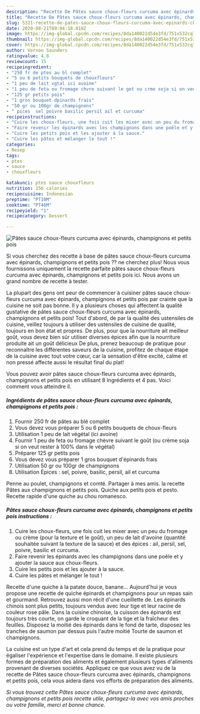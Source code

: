 ```yaml
---
description: "Recette De Pâtes sauce choux-fleurs curcuma avec épinards, champignons et petits pois"
title: "Recette De Pâtes sauce choux-fleurs curcuma avec épinards, champignons et petits pois"
slug: 5321-recette-de-pates-sauce-choux-fleurs-curcuma-avec-epinards-champignons-et-petits-pois
date: 2020-08-21T09:04:18.018Z
image: https://img-global.cpcdn.com/recipes/8da140022d54e3fd/751x532cq70/pates-sauce-choux-fleurs-curcuma-avec-epinards-champignons-et-petits-pois-photo-principale-de-la-recette.jpg
thumbnail: https://img-global.cpcdn.com/recipes/8da140022d54e3fd/751x532cq70/pates-sauce-choux-fleurs-curcuma-avec-epinards-champignons-et-petits-pois-photo-principale-de-la-recette.jpg
cover: https://img-global.cpcdn.com/recipes/8da140022d54e3fd/751x532cq70/pates-sauce-choux-fleurs-curcuma-avec-epinards-champignons-et-petits-pois-photo-principale-de-la-recette.jpg
author: Vernon Saunders
ratingvalue: 4.8
reviewcount: 15
recipeingredient:
- "250 fr de ptes au bl complet"
- "5 ou 6 petits bouquets de chouxfleurs"
- "1 peu de lait vgtal ici avoine"
- "1 peu de feta ou fromage chvre suivant le got ou crme soja si on veut rester  100 dans le vgtal"
- "125 gr petits pois"
- "1 gros bouquet dpinards frais"
- "50 gr ou 100gr de champignons"
- " pices  sel poivre basilic persil ail et curcuma"
recipeinstructions:
- "Cuire les choux-fleurs, une fois cuit les mixer avec un peu du fromage ou crème (pour la texture et le goût), un peu de lait d&#39;avoine (quantité souhaitée suivant la texture de la sauce) et des épices : ail, persil, sel, poivre, basilic et curcuma."
- "Faire revenir les épinards avec les champignons dans une poêle et y ajouter la sauce aux choux-fleurs."
- "Cuire les petits pois et les ajouter à la sauce."
- "Cuire les pâtes et mélanger le tout !"
categories:
- Resep
tags:
- ptes
- sauce
- chouxfleurs

katakunci: ptes sauce chouxfleurs 
nutrition: 156 calories
recipecuisine: Indonesian
preptime: "PT10M"
cooktime: "PT46M"
recipeyield: "1"
recipecategory: Dessert

---
```



![Pâtes sauce choux-fleurs curcuma avec épinards, champignons et petits pois](https://img-global.cpcdn.com/recipes/8da140022d54e3fd/751x532cq70/pates-sauce-choux-fleurs-curcuma-avec-epinards-champignons-et-petits-pois-photo-principale-de-la-recette.jpg)

Si vous cherchez des recette à base de pâtes sauce choux-fleurs curcuma avec épinards, champignons et petits pois ?? ne cherchez plus! Nous vous fournissons uniquement la recette parfaite pâtes sauce choux-fleurs curcuma avec épinards, champignons et petits pois ici. Nous avons un grand nombre de recette à tester.

La plupart des gens ont peur de commencer à cuisiner pâtes sauce choux-fleurs curcuma avec épinards, champignons et petits pois par crainte que la cuisine ne soit pas bonne. Il y a plusieurs choses qui affectent la qualité gustative de pâtes sauce choux-fleurs curcuma avec épinards, champignons et petits pois! Tout d'abord, de par la qualité des ustensiles de cuisine, veillez toujours à utiliser des ustensiles de cuisine de qualité, toujours en bon état et propres. De plus, pour que la nourriture ait meilleur goût, vous devez bien sûr utiliser diverses épices afin que la nourriture produite ait un goût délicieux De plus, prenez beaucoup de pratique pour reconnaître les différentes saveurs de la cuisine, profitez de chaque étape de la cuisine avec tout votre cœur, car la sensation d'être excité, calme et non pressé affecte aussi le résultat final du plat!

<!--inarticleads1-->

Vous pouvez avoir pâtes sauce choux-fleurs curcuma avec épinards, champignons et petits pois en utilisant 8 Ingrédients et 4 pas. Voici comment vous atteindre il.

##### Ingrédients de pâtes sauce choux-fleurs curcuma avec épinards, champignons et petits pois :

1. Fournir 250 fr de pâtes au blé complet
1. Vous devez vous préparer 5 ou 6 petits bouquets de choux-fleurs
1. Utilisation 1 peu de lait végétal (ici avoine)
1. Fournir 1 peu de feta ou fromage chèvre suivant le goût (ou crème soja si on veut rester à 100% dans le végétal)
1. Préparer 125 gr petits pois
1. Vous devez vous préparer 1 gros bouquet d&#39;épinards frais
1. Utilisation 50 gr ou 100gr de champignons
1. Utilisation  Épices : sel, poivre, basilic, persil, ail et curcuma


Penne au poulet, champignons et comté. Partager à mes amis. la recette Pâtes aux champignons et petits pois. Quiche aux petits pois et pesto. Recette rapide d&#39;une quiche au chou romanesco. 

<!--inarticleads2-->

##### Pâtes sauce choux-fleurs curcuma avec épinards, champignons et petits pois instructions :

1. Cuire les choux-fleurs, une fois cuit les mixer avec un peu du fromage ou crème (pour la texture et le goût), un peu de lait d&#39;avoine (quantité souhaitée suivant la texture de la sauce) et des épices : ail, persil, sel, poivre, basilic et curcuma.
1. Faire revenir les épinards avec les champignons dans une poêle et y ajouter la sauce aux choux-fleurs.
1. Cuire les petits pois et les ajouter à la sauce.
1. Cuire les pâtes et mélanger le tout !


Recette d&#39;une quiche à la patate douce, banane… Aujourd&#39;hui je vous propose une recette de quiche épinards et champignons pour un repas sain et gourmand. Retrouvez aussi mon récit d&#39;une cueillette de. Les épinards chinois sont plus petits, toujours vendus avec leur tige et leur racine de couleur rose pâle. Dans la cuisine chinoise, la cuisson des épinards est toujours très courte, on garde le croquant de la tige et la fraîcheur des feuilles. Disposez la moitié des épinards dans le fond de tarte, disposez les tranches de saumon par dessus puis l&#39;autre moitié Tourte de saumon et champignons. 

<!--inarticleads1-->

<p>
La cuisine est un type d'art et cela prend du temps et de la pratique pour égaliser l'expérience et l'expertise dans le domaine. Il existe plusieurs formes de préparation des aliments et également plusieurs types d'aliments provenant de diverses sociétés. Appliquez ce que vous avez vu de la recette de Pâtes sauce choux-fleurs curcuma avec épinards, champignons et petits pois, cela vous aidera dans vos efforts de préparation des aliments.
</p>

<p>
<i>Si vous trouvez cette Pâtes sauce choux-fleurs curcuma avec épinards, champignons et petits pois recette utile, partagez-la avec vos amis proches ou votre famille, merci et bonne chance.</i>
</p>
